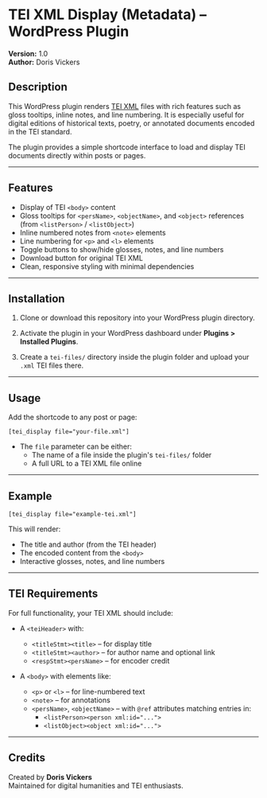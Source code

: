 # TEI XML Display (Metadata) – WordPress Plugin

**Version:** 1.0  
**Author:** Doris Vickers

## Description

This WordPress plugin renders [TEI XML](https://tei-c.org/) files with rich features such as gloss tooltips, inline notes, and line numbering. It is especially useful for digital editions of historical texts, poetry, or annotated documents encoded in the TEI standard.

The plugin provides a simple shortcode interface to load and display TEI documents directly within posts or pages.

---

## Features

- Display of TEI `<body>` content
- Gloss tooltips for `<persName>`, `<objectName>`, and `<object>` references (from `<listPerson>` / `<listObject>`)
- Inline numbered notes from `<note>` elements
- Line numbering for `<p>` and `<l>` elements
- Toggle buttons to show/hide glosses, notes, and line numbers
- Download button for original TEI XML
- Clean, responsive styling with minimal dependencies

---

## Installation

1. Clone or download this repository into your WordPress plugin directory.

2. Activate the plugin in your WordPress dashboard under **Plugins > Installed Plugins**.

3. Create a `tei-files/` directory inside the plugin folder and upload your `.xml` TEI files there.

---

## Usage

Add the shortcode to any post or page:

```wordpress
[tei_display file="your-file.xml"]
```

- The `file` parameter can be either:
  - The name of a file inside the plugin's `tei-files/` folder
  - A full URL to a TEI XML file online

---

## Example

```wordpress
[tei_display file="example-tei.xml"]
```

This will render:
- The title and author (from the TEI header)
- The encoded content from the `<body>`
- Interactive glosses, notes, and line numbers

---

## TEI Requirements

For full functionality, your TEI XML should include:

- A `<teiHeader>` with:
  - `<titleStmt><title>` – for display title
  - `<titleStmt><author>` – for author name and optional link
  - `<respStmt><persName>` – for encoder credit

- A `<body>` with elements like:
  - `<p>` or `<l>` – for line-numbered text
  - `<note>` – for annotations
  - `<persName>`, `<objectName>` – with `@ref` attributes matching entries in:
    - `<listPerson><person xml:id="...">`
    - `<listObject><object xml:id="...">`

---

## Credits

Created by **Doris Vickers**  
Maintained for digital humanities and TEI enthusiasts.
